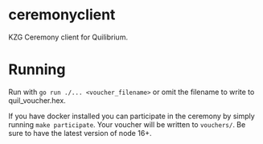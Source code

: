 # ceremonyclient

KZG Ceremony client for Quilibrium. 

# Running

Run with `go run ./... <voucher_filename>` or omit the filename to write to quil_voucher.hex.

If you have docker installed you can participate in the ceremony by simply running `make participate`. Your voucher will be written to `vouchers/`. Be sure to have the latest version of node 16+.
